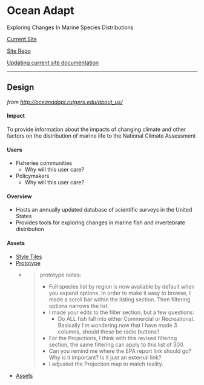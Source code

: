 # Ocean Adapt  
Exploring Changes In Marine Species Distributions  


[Current Site](http://oceanadapt.rutgers.edu/)  

[Site Repo](https://github.com/mpinsky/OceanAdapt/)

[Updating current site documentation](https://github.com/mpinsky/OceanAdapt/blob/master/How_to_update.md#upload-to-website)  


_____  


## Design  

*from http://oceanadapt.rutgers.edu/about_us/*  

#### Impact
To provide information about the impacts of changing climate and other factors on the distribution of marine life to the National Climate Assessment

#### Users
  - Fisheries communities
    - Why will this user care?
  - Policymakers
    - Why will this user care?

#### Overview  
  - Hosts an annually updated database of scientific surveys in the United States 
  - Provides tools for exploring changes in marine fish and invertebrate distribution


#### Assets  

- [Style Tiles](https://sketch.cloud/s/obGRj/p/page-2/option-1)
- [Prototype](https://sketch.cloud/s/J87d9/all/page-1/home/play)
  - > prototype notes:
    >  - Full species list by region is now available by default when you expand options. In order to make it easy to browse, I made a scroll bar within the listing section. Then filtering options narrows the list.
    >  - I made your edits to the filter section, but a few questions:
    >    - Do ALL fish fall into either Commercial or Recreational. Basically I'm wondering now that I have made 3 columns, should these be radio buttons?
    >  - For the Projections, I think with this revised filtering section, the same filtering can apply to this list of 300. 
    >  - Can you remind me where the EPA report link should go? Why is it important? Is it just an external link?
    >  - I adjusted the Projection map to match reality.
- [Assets](https://sketch.cloud/s/J87d9)
  
